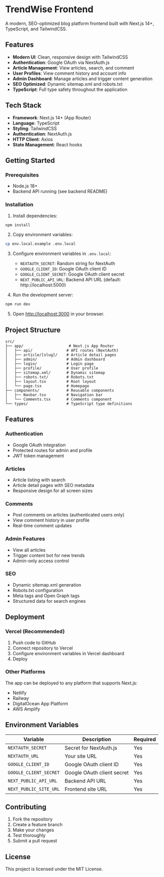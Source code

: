 # TrendWise Frontend

A modern, SEO-optimized blog platform frontend built with Next.js 14+, TypeScript, and TailwindCSS.

## Features

- **Modern UI**: Clean, responsive design with TailwindCSS
- **Authentication**: Google OAuth via NextAuth.js
- **Article Management**: View articles, search, and comment
- **User Profiles**: View comment history and account info
- **Admin Dashboard**: Manage articles and trigger content generation
- **SEO Optimized**: Dynamic sitemap.xml and robots.txt
- **TypeScript**: Full type safety throughout the application

## Tech Stack

- **Framework**: Next.js 14+ (App Router)
- **Language**: TypeScript
- **Styling**: TailwindCSS
- **Authentication**: NextAuth.js
- **HTTP Client**: Axios
- **State Management**: React hooks

## Getting Started

### Prerequisites

- Node.js 18+ 
- Backend API running (see backend README)

### Installation

1. Install dependencies:
```bash
npm install
```

2. Copy environment variables:
```bash
cp env.local.example .env.local
```

3. Configure environment variables in `.env.local`:
   - `NEXTAUTH_SECRET`: Random string for NextAuth
   - `GOOGLE_CLIENT_ID`: Google OAuth client ID
   - `GOOGLE_CLIENT_SECRET`: Google OAuth client secret
   - `NEXT_PUBLIC_API_URL`: Backend API URL (default: http://localhost:5000)

4. Run the development server:
```bash
npm run dev
```

5. Open [http://localhost:3000](http://localhost:3000) in your browser.

## Project Structure

```
src/
├── app/                    # Next.js App Router
│   ├── api/               # API routes (NextAuth)
│   ├── article/[slug]/    # Article detail pages
│   ├── admin/             # Admin dashboard
│   ├── login/             # Login page
│   ├── profile/           # User profile
│   ├── sitemap.xml/       # Dynamic sitemap
│   ├── robots.txt/        # Robots.txt
│   ├── layout.tsx         # Root layout
│   └── page.tsx           # Homepage
├── components/            # Reusable components
│   ├── Navbar.tsx         # Navigation bar
│   └── Comments.tsx       # Comments component
└── types/                 # TypeScript type definitions
```

## Features

### Authentication
- Google OAuth integration
- Protected routes for admin and profile
- JWT token management

### Articles
- Article listing with search
- Article detail pages with SEO metadata
- Responsive design for all screen sizes

### Comments
- Post comments on articles (authenticated users only)
- View comment history in user profile
- Real-time comment updates

### Admin Features
- View all articles
- Trigger content bot for new trends
- Admin-only access control

### SEO
- Dynamic sitemap.xml generation
- Robots.txt configuration
- Meta tags and Open Graph tags
- Structured data for search engines

## Deployment

### Vercel (Recommended)

1. Push code to GitHub
2. Connect repository to Vercel
3. Configure environment variables in Vercel dashboard
4. Deploy

### Other Platforms

The app can be deployed to any platform that supports Next.js:
- Netlify
- Railway
- DigitalOcean App Platform
- AWS Amplify

## Environment Variables

| Variable | Description | Required |
|----------|-------------|----------|
| `NEXTAUTH_SECRET` | Secret for NextAuth.js | Yes |
| `NEXTAUTH_URL` | Your site URL | Yes |
| `GOOGLE_CLIENT_ID` | Google OAuth client ID | Yes |
| `GOOGLE_CLIENT_SECRET` | Google OAuth client secret | Yes |
| `NEXT_PUBLIC_API_URL` | Backend API URL | Yes |
| `NEXT_PUBLIC_SITE_URL` | Frontend site URL | Yes |

## Contributing

1. Fork the repository
2. Create a feature branch
3. Make your changes
4. Test thoroughly
5. Submit a pull request

## License

This project is licensed under the MIT License.
